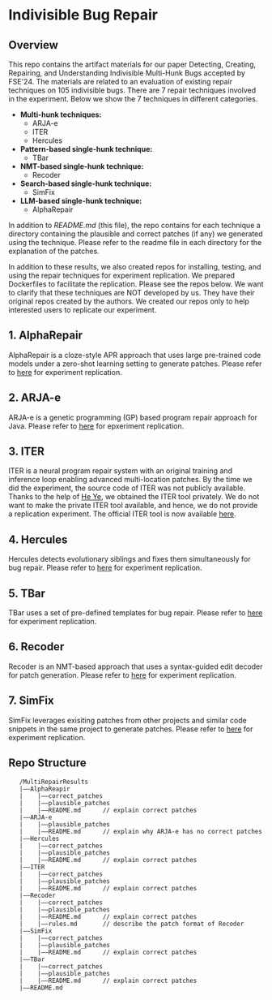 # Indivisible Bug Repair

## Overview
This repo contains the artifact materials for our paper Detecting, Creating, Repairing, and Understanding Indivisible Multi-Hunk Bugs accepted by FSE'24. The materials are related to an evaluation of existing repair techniques on 105 indivisible bugs. There are 7 repair techniques involved in the experiment. Below we show the 7 techniques in different categories.

* **Multi-hunk techniques:**
   * ARJA-e
   * ITER
   * Hercules
* **Pattern-based single-hunk technique:**
   * TBar
* **NMT-based single-hunk technique:**
   * Recoder
* **Search-based single-hunk technique:**
   * SimFix
* **LLM-based single-hunk technique:**
   * AlphaRepair

In addition to *README.md* (this file), the repo contains for each technique a directory 
containing the plausible and correct patches (if any) we generated using the technique. 
Please refer to the readme file in each directory for the explanation of the patches.

In addition to these results, we also created repos for installing, testing, and 
using the repair techniques for experiment replication. We prepared Dockerfiles
to facilitate the replication. Please see the repos below. We want to clarify that
these techniques are NOT developed by us. They have their original repos created by
the authors. We created our repos only to help interested users to replicate our experiment.

## 1. AlphaRepair
AlphaRepair is a cloze-style APR approach that uses large pre-trained code models under a zero-shot
learning setting to generate patches. Please refer to [here](https://github.com/give-to/AlphaRepairAPI)
for experiment replication.

## 2. ARJA-e
ARJA-e is a genetic programming (GP) based program repair approach for Java. 
Please refer to [here](https://github.com/BaiGeiQiShi/ARJA-e-API.git) for epxeriment replication.

## 3. ITER
ITER is a neural program repair system with an original training and inference loop enabling advanced multi-location patches.
By the time we did the experiment, the source code of ITER was not publicly available. Thanks to the help of [He Ye](https://www.kth.se/profile/heye), we obtained the ITER tool privately. We do not want to make the private ITER tool available, and hence, we do not provide a replication experiment. The official ITER tool is now available [here](https://github.com/ASSERT-KTH/ITER.git).

## 4. Hercules
Hercules detects evolutionary siblings and fixes them simultaneously for bug repair.
Please refer to [here](https://github.com/give-to/Hercules) for experiment replication.

## 5. TBar
TBar uses a set of pre-defined templates for bug repair.
Please refer to [here](https://github.com/give-to/TBarAPI.git) for experiment replication.

## 6. Recoder
Recoder is an NMT-based approach that uses a syntax-guided edit decoder for patch generation. 
Please refer to [here](https://github.com/BaiGeiQiShi/RecoderAPI.git) for experiment replication.

## 7. SimFix
SimFix leverages exisiting patches from other projects and similar code snippets in the same project to generate patches. 
Please refer to [here](https://github.com/BaiGeiQiShi/SimFixAPI.git) for experiment replication.

## Repo Structure
```
   /MultiRepairResults
   |——AlphaReapir
   |	|——correct_patches
   |	|——plausible_patches
   |	|——README.md      // explain correct patches  
   |——ARJA-e
   |	|——plausible_patches
   |	|——README.md      // explain why ARJA-e has no correct patches
   |——Hercules
   |	|——correct_patches
   |	|——plausible_patches
   |	|——README.md      // explain correct patches          
   |——ITER              
   |	|——correct_patches
   |	|——plausible_patches
   |	|——README.md      // explain correct patches
   |——Recoder
   |	|——correct_patches
   |	|——plausible_patches
   |	|——README.md      // explain correct patches
   |	|——rules.md       // describe the patch format of Recoder
   |——SimFix
   |	|——correct_patches
   |	|——plausible_patches
   |	|——README.md      // explain correct patches         
   |——TBar
   |	|——correct_patches
   |	|——plausible_patches
   |	|——README.md      // explain correct patches
   |——README.md                 
```
